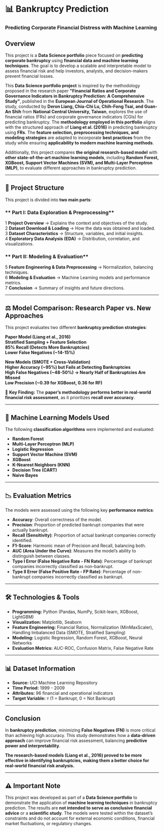 # 📊 Bankruptcy Prediction  
### Predicting Corporate Financial Distress with Machine Learning  

## Overview  
This project is a **Data Science portfolio** piece focused on **predicting corporate bankruptcy** using **financial data and machine learning techniques**. The goal is to develop a scalable and interpretable model to assess financial risk and help investors, analysts, and decision-makers prevent financial losses.  

This **Data Science portfolio project** is inspired by the methodology proposed in the research paper **"Financial Ratios and Corporate Governance Indicators in Bankruptcy Prediction: A Comprehensive Study"**, published in the **European Journal of Operational Research**. The study, conducted by **Deron Liang, Chia-Chi Lu, Chih-Fong Tsai, and Guan-An Shih** from **National Central University, Taiwan**, explores the use of financial ratios (FRs) and corporate governance indicators (CGIs) for predicting bankruptcy.  The **methodology employed in this portfolio** aligns with the structured approach of **Liang et al. (2016)** in predicting bankruptcy using **FRs**. The **feature selection, preprocessing techniques, and modeling strategies** are adapted to incorporate **best practices** from the study while ensuring **applicability to modern machine learning methods**.  

Additionally, this project compares **the original research-based model** with **other state-of-the-art machine learning models**, including **Random Forest, XGBoost, Support Vector Machines (SVM), and Multi-Layer Perceptron (MLP)**, to evaluate different approaches in bankruptcy prediction.  

---

## 📂 Project Structure  
This project is divided into **two main parts**:  

### ** Part I: Data Exploration & Preprocessing**  
1️ **Project Overview** → Explains the context and objectives of the study.  
2️ **Dataset Download & Loading** → How the data was obtained and loaded.  
3️ **Dataset Characteristics** → Structure, variables, and initial insights.  
4️ **Exploratory Data Analysis (EDA)** → Distribution, correlation, and visualizations.  

### ** Part II: Modeling & Evaluation**  
5️ **Feature Engineering & Data Preprocessing** → Normalization, balancing techniques.  
6️ **Modeling & Evaluation** → Machine Learning models and performance metrics.  
7️ **Conclusion** → Summary of insights and future directions.

---

## ⚖ Model Comparison: Research Paper vs. New Approaches  
This project evaluates two different **bankruptcy prediction strategies**:  

**Paper Model (Liang et al., 2016)**  
**Stratified Sampling + Feature Selection**  
**85% Recall (Detects More Bankruptcies)**  
**Lower False Negatives (~14-15%)**  

**New Models (SMOTE + Cross-Validation)**  
**Higher Accuracy (~95%) but Fails at Detecting Bankruptcies**  
**High False Negatives (~48-50%) → Nearly Half of Bankruptcies Are Missed**  
**Low Precision (~0.39 for XGBoost, 0.36 for RF)**  

🔎 **Key Finding:** The **paper’s methodology performs better in real-world financial risk assessment**, as it prioritizes **recall over accuracy**.  

---

## 🤖 Machine Learning Models Used
The following **classification algorithms** were implemented and evaluated:

- **Random Forest**
- **Multi-Layer Perceptron (MLP)**
- **Logistic Regression**
- **Support Vector Machine (SVM)**
- **XGBoost**
- **K-Nearest Neighbors (KNN)**
- **Decision Tree (CART)**
- **Naive Bayes**

---

## 📉 Evaluation Metrics
The models were assessed using the following key **performance metrics**:

- **Accuracy**: Overall correctness of the model.
- **Precision**: Proportion of predicted bankrupt companies that were actually bankrupt.
- **Recall (Sensitivity)**: Proportion of actual bankrupt companies correctly identified.
- **F1-Score**: Harmonic mean of Precision and Recall, balancing both.
- **AUC (Area Under the Curve)**: Measures the model’s ability to distinguish between classes.
- **Type I Error (False Negative Rate - FN Rate)**: Percentage of bankrupt companies incorrectly classified as non-bankrupt.
- **Type II Error (False Positive Rate - FP Rate)**: Percentage of non-bankrupt companies incorrectly classified as bankrupt.

---

## 🛠 Technologies & Tools  
- **Programming:** Python (Pandas, NumPy, Scikit-learn, XGBoost, LightGBM)  
- **Visualization:** Matplotlib, Seaborn  
- **Feature Engineering:** Financial Ratios, Normalization (MinMaxScaler), Handling Imbalanced Data (SMOTE, Stratified Sampling)  
- **Modeling:** Logistic Regression, Random Forest, XGBoost, Neural Networks  
- **Evaluation Metrics:** AUC-ROC, Confusion Matrix, False Negative Rate  

---

## 📊 Dataset Information  
- **Source:** UCI Machine Learning Repository  
- **Time Period:** 1999 - 2009  
- **Attributes:** 96 financial and operational indicators  
- **Target Variable:** `Y` (1 = Bankrupt, 0 = Not Bankrupt)  

---

## Conclusion  
In **bankruptcy prediction**, minimizing **False Negatives (FN)** is more critical than achieving high accuracy. This study demonstrates how a **data-driven approach** can improve financial risk assessment, balancing **predictive power and interpretability**.  

**The research-based models (Liang et al., 2016) proved to be more effective in identifying bankruptcies, making them a better choice for real-world financial risk analysis.**  

---

## ⚠️ Important Note  
This project was developed as part of a **Data Science portfolio** to demonstrate the application of **machine learning techniques** in bankruptcy prediction. The results are **not intended to serve as conclusive financial advice** or a **scientific study**. The models were tested within the dataset’s constraints and do not account for external economic conditions, financial market fluctuations, or regulatory changes.  



